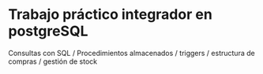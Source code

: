# Trabajo práctico integrador en postgreSQL
Consultas con SQL / Procedimientos almacenados / triggers / estructura de compras / gestión de stock
